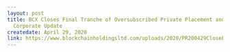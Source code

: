 ```yaml
---
layout: post
title: BCX Closes Final Tranche of Oversubscribed Private Placement and
  Corporate Update
createdate: April 29, 2020
link: https://www.blockchainholdingsltd.com/uploads/2020/PR200429CloseFinalPP_FS.pdf
---
```

